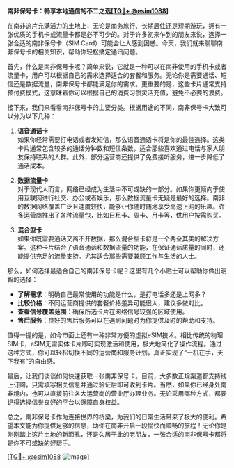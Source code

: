 **南非保号卡：畅享本地通信的不二之选[[TG💪+ @esim1088](https://t.me/s/esim1088)]**

在南非这片充满活力的土地上，无论是商务旅行、长期居住还是短期游玩，拥有一张优质的手机卡或流量卡都是必不可少的。对于许多初来乍到的朋友来说，选择一张合适的南非保号卡（SIM Card）可能会让人感到困惑。今天，我们就来聊聊南非保号卡的相关知识，帮助你轻松搞定通讯问题。

首先，什么是南非保号卡呢？简单来说，它就是一种可以在南非使用的手机卡或者流量卡，用户可以根据自己的需求选择适合的套餐和服务。无论你是需要通话、短信还是数据流量，南非保号卡都能满足你的需求。更重要的是，这些卡片通常支持预付费模式，这意味着你可以根据自己的消费习惯灵活充值，避免不必要的浪费。

接下来，我们来看看南非保号卡的主要分类。根据用途的不同，南非保号卡大致可以分为以下几种：

1. **语音通话卡**  
   如果你经常需要打电话或者发短信，那么语音通话卡将是你的最佳选择。这类卡片通常包含较多的通话分钟数和短信条数，适合那些喜欢通过电话与家人朋友保持联系的人群。此外，部分运营商还提供了免费接听服务，进一步降低了通话成本。

2. **数据流量卡**  
   对于现代人而言，网络已经成为生活中不可或缺的一部分。如果你更倾向于使用互联网进行社交、办公或者娱乐，那么数据流量卡无疑是最好的选择。南非的数据网络覆盖广泛且速度较快，能够让你随时随地享受高速上网的乐趣。许多运营商推出了各种流量包，比如日租卡、周卡、月卡等，供用户按需购买。

3. **混合型卡**  
   如果你既需要通话又离不开数据，那么混合型卡将是一个两全其美的解决方案。这种卡片结合了语音通话和数据流量的功能，在保证通话质量的同时，还能提供充足的流量支持。尤其适合那些需要兼顾工作与生活的人士。

那么，如何选择最适合自己的南非保号卡呢？这里有几个小贴士可以帮助你做出明智的选择：

- **了解需求**：明确自己最常使用的功能是什么，是打电话多还是上网多？
- **比较价格**：不同运营商提供的套餐价格差异可能很大，建议多做对比。
- **查看信号覆盖范围**：确保所选卡片在网络信号较强的区域使用。
- **售后服务**：良好的售后服务可以在遇到问题时为你提供及时的帮助和支持。

值得一提的是，如今市面上还有一种非常方便的虚拟eSIM技术。相比传统的物理SIM卡，eSIM无需实体卡片即可实现激活和使用，极大地简化了操作流程。通过这种方式，你可以轻松切换不同的运营商和服务计划，真正实现了“一机在手，天下我有”的自由感。

最后，让我们谈谈如何快速获取一张南非保号卡。目前，大多数正规渠道都支持线上订购，只需填写相关信息并通过验证后即可收到卡片。当然，如果你已经身处南非境内，也可以直接前往各大运营商的营业厅办理业务。无论采用哪种方式，都要记得选择信誉良好的平台以保障自身权益。

总之，南非保号卡作为连接世界的桥梁，为我们的日常生活带来了极大的便利。希望本文能为你提供足够的信息，助你在南非开启一段愉快而顺畅的旅程！无论你是刚刚踏上这片土地的新面孔，还是久居于此的老朋友，一张合适的南非保号卡都将是你不可或缺的好帮手。

[[TG💪+ @esim1088](https://t.me/s/esim1088) ![Image](https://i.postimg.cc/4NQfJmqS/Snipaste-2025-05-13-00-14-12.png)]